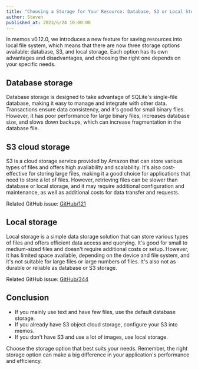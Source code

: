 ```yaml
---
title: "Choosing a Storage for Your Resource: Database, S3 or Local Storage?"
author: Steven
published_at: 2023/6/24 10:00:00
---
```


In memos v0.12.0, we introduces a new feature for saving resources into local file system, which means that there are now three storage options available: database, S3, and local storage. Each option has its own advantages and disadvantages, and choosing the right one depends on your specific needs.

## Database storage

Database storage is designed to take advantage of SQLite's single-file database, making it easy to manage and integrate with other data. Transactions ensure data consistency, and it's good for small binary files. However, it has poor performance for large binary files, increases database size, and slows down backups, which can increase fragmentation in the database file.

## S3 cloud storage

S3 is a cloud storage service provided by Amazon that can store various types of files and offers high availability and scalability. It's also cost-effective for storing large files, making it a good choice for applications that need to store a lot of files. However, retrieving files can be slower than database or local storage, and it may require additional configuration and maintenance, as well as additional costs for data transfer and requests.

Related GitHub issue: [GitHub/121](https://github.com/usememos/memos/issues/121)

## Local storage

Local storage is a simple data storage solution that can store various types of files and offers efficient data access and querying. It's good for small to medium-sized files and doesn't require additional costs or setup. However, it has limited space available, depending on the device and file system, and it's not suitable for large files or large numbers of files. It's also not as durable or reliable as database or S3 storage.

Related GitHub issue: [GitHub/344](https://github.com/usememos/memos/issues/344)

## Conclusion

- If you mainly use text and have few files, use the default database storage.
- If you already have S3 object cloud storage, configure your S3 into memos.
- If you don't have S3 and use a lot of images, use local storage.

Choose the storage option that best suits your needs. Remember, the right storage option can make a big difference in your application's performance and efficiency.
